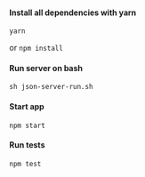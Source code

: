 #### Install all dependencies with yarn
    yarn 
or `npm install` 

#### Run server on bash
    sh json-server-run.sh

#### Start app
    npm start

#### Run tests
    npm test
